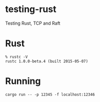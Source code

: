 # testing-rust
Testing Rust, TCP and Raft

# Rust
    % rustc -V
    rustc 1.0.0-beta.4 (built 2015-05-07)


# Running
    cargo run -- -p 12345 -f localhost:12346
